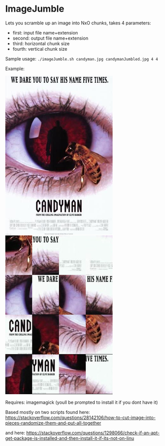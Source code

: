 # ImageJumble

Lets you scramble up an image into NxO chunks, takes 4 parameters:
* first: input file name+extension
* second: output file name+extension
* third: horizontal chunk size
* fourth: vertical chunk size

Sample usage: ```./imageJumble.sh candyman.jpg candymanJumbled.jpg 4 4  ```

Example:

![input image](ExampleImages/candyman.jpg?raw=true "Input")![output image](ExampleImages/candymanJumbled.jpg?raw=true "Output")

Requires: imagemagick (youll be prompted to install it if you dont have it)

Based mostly on two scripts found here:
https://stackoverflow.com/questions/28142106/how-to-cut-image-into-pieces-randomize-them-and-put-all-together

and here: https://stackoverflow.com/questions/1298066/check-if-an-apt-get-package-is-installed-and-then-install-it-if-its-not-on-linu
